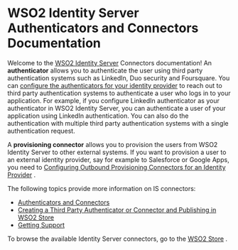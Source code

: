 # WSO2 Identity Server Authenticators and Connectors Documentation

Welcome to the [WSO2 Identity
Server](http://wso2.com/products/identity-server/) Connectors
documentation! An **authenticator** allows you to authenticate the user
using third party authentication systems such as LinkedIn, Duo security
and Foursquare. You can [configure the authenticators for your identity
provider](http://docs.wso2.com/identity-server/Configuring+Federated+Authentication)
to reach out to third party authentication systems to authenticate a
user who logs in to your application. For example, if you configure
LinkedIn authenticator as your authenticator in WSO2 Identity Server,
you can authenticate a user of your application using LinkedIn
authentication. You can also do the authentication with multiple third
party authentication systems with a single authentication request.

A **provisioning connector** allows you to provision the users from WSO2
Identity Server to other external systems. If you want to provision a
user to an external identity provider, say for example to Salesforce or
Google Apps, you need to [Configuring Outbound Provisioning Connectors
for an Identity
Provider](http://docs.wso2.com/identity-server/Configuring+Outbound+Provisioning+Connectors+for+an+Identity+Provider)
.

The following topics provide more information on IS connectors:

-   [Authenticators and Connectors](_Authenticators_and_Connectors_)
-   [Creating a Third Party Authenticator or Connector and Publishing in
    WSO2
    Store](_Creating_a_Third_Party_Authenticator_or_Connector_and_Publishing_in_WSO2_Store_)
-   [Getting Support](_Getting_Support_)

To browse the available Identity Server connectors, go to the [WSO2
Store](https://store.wso2.com/store/) .

  
